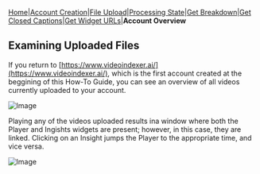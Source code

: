 [Home](https://jaegermeiste.github.io/MSCognitiveServicesHowToGuide/)|[Account Creation](https://jaegermeiste.github.io/MSCognitiveServicesHowToGuide/AccountCreation)|[File Upload](https://jaegermeiste.github.io/MSCognitiveServicesHowToGuide/FileUpload)|[Processing State](https://jaegermeiste.github.io/MSCognitiveServicesHowToGuide/ProcessingState)|[Get Breakdown](https://jaegermeiste.github.io/MSCognitiveServicesHowToGuide/GetBreakdown)|[Get Closed Captions](https://jaegermeiste.github.io/MSCognitiveServicesHowToGuide/GetWebVTT)|[Get Widget URLs](https://jaegermeiste.github.io/MSCognitiveServicesHowToGuide/GetWidgets)|**Account Overview**

## Examining Uploaded Files

If you return to [https://www.videoindexer.ai/](https://www.videoindexer.ai/), which is the first account created at the beggining of this How-To Guide, you can see an overview of all videos currently uploaded to your account.

![Image](https://jaegermeiste.github.io/MSCognitiveServicesHowToGuide/Assets/AccountOverview/1.png)

Playing any of the videos uploaded results ina window where both the Player and Ingishts widgets are present; however, in this case, they are linked. Clicking on an Insight jumps the Player to the appropriate time, and vice versa.

![Image](https://jaegermeiste.github.io/MSCognitiveServicesHowToGuide/Assets/AccountOverview/2.png)

